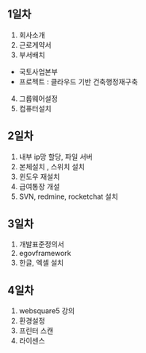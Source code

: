 ## 1일차

1. 회사소개
2. 근로게약서
3. 부서배치

- 국토사업본부
- 프로젝트 : 클라우드 기반 건축행정재구축

4. 그룹웨어설정
5. 컴퓨터설치

## 2일차

1. 내부 ip망 할당, 파일 서버
2. 본체설치 , 스위치 설치
3. 윈도우 재설치
4. 급여통장 개설
5. SVN, redmine, rocketchat 설치

## 3일차

1. 개발표준정의서
2. egovframework
3. 한글, 엑셀 설치

## 4일차

1. websquare5 강의
2. 환경설정
3. 프린터 스캔
4. 라이센스
